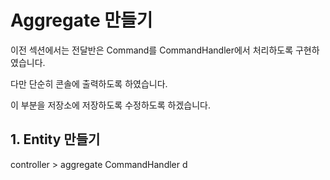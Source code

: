 # Aggregate 만들기

 이전 섹션에서는 전달반은 Command를 CommandHandler에서 처리하도록 구현하였습니다.

 다만 단순히 콘솔에 출력하도록 하였습니다.

 이 부분을 저장소에 저장하도록 수정하도록 하겠습니다.

## 1. Entity 만들기




controller > aggregate CommandHandler
d
